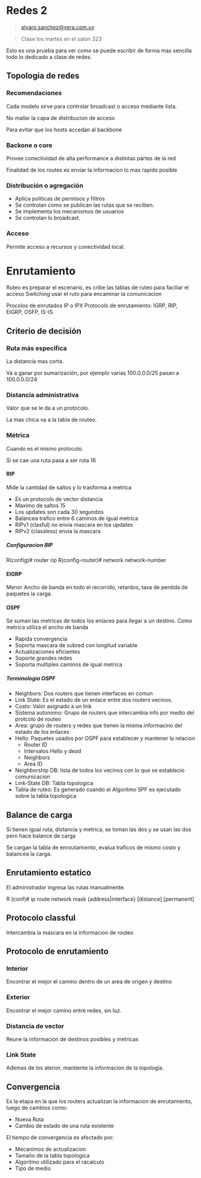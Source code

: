 # Redes 2

> alvaro.sanchez@vera.com.uy

> Clase los martes en el salón 323

Esto es una prueba para ver como se puede escribir de forma mas sencilla todo lo dedicado a clase de redes.

## Topologia de redes

### Recomendaciones

Cada modelo sirve para controlar broadcast o acceso mediante lista.

No mallar la capa de distribucion de acceso

Para evitar que los hosts accedan al backbone



### Backone o core

Provee conectividad de alta performance a distintas partes de la red

Finalidad de los routes es enviar la informacion lo mas rapido posible

### Distribución o agregación

- Aplica politicas de permisos y filtros
- Se controlan como se publican las rutas que se reciben.
- Se implementa los mecanismos de usuarios
- Se controlan lo broadcast.

### Acceso

Permite acceso a recursos y conectividad local.

# Enrutamiento

Ruteo es preparar el escenario, es cribe las tablas de ruteo para faciliar el acceso
Switching usar el ruto para encaminar la comunicacion

Procolos de enrutados IP o IPX
Protocolo de enrutamiento: IGRP, RIP, EIGRP, OSFP, IS-IS

## Criterio de decisión

### Ruta más especifica

La distancia mas corta.

Va a ganar por sumarización, por ejemplo varias 100.0.0.0/25 pasan a 100.0.0.0/24

### Distancia administrativa

Valor que se le da a un protocolo.

La mas chica va a la tabla de routeo.

### Métrica

Cuando es el mismo protocolo.

Si se cae una ruta pasa a ser ruta 16

#### RIP

Mide la cantidad de saltos y lo trasforma a metrica

- Es un protocolo de vector distancia
- Maximo de saltos 15
- Los updates son cada 30 segundos
- Balancea trafico entre 6 caminos de igual metrica
- RIPv1 (clasful) no envia mascara en los updates
- RIPv2 (classless) envia la mascara

##### Configuracion RIP

R(config)# router rip
R(config-router)# network network-number

#### EIGRP

Menor Ancho de banda en todo el recorrido, retardos, tasa de perdida de paquetes la carga.

#### OSPF

Se suman las metricas de todos los enlaces para llegar a un destino. Como metrica utiliza el ancho de banda

- Rapida convergencia
- Soporta mascara de subred con longitud variable
- Actualizaciones eficientes
- Soporte grandes redes
- Soporta multiples caminos de igual metrica

##### Terminologia OSPF

- Neighbors: Dos routers que tienen interfaces en comun
- Link State: Es el estado de un enlace entre dos routers vecinos. 
- Costo: Valor asignado a un link
- Sistema autonomo: Grupo de routers que intercambia info por medio del protcolo de routeo
- Area: grupo de routers y redes que tienen la misma informacino del estado de los enlaces
- Hello: Paquetes usados por OSPF para establecer y mantener la relacion
  - Router ID
  - Intervalos Hello y dead
  - Neighbors
  - Area ID
- Neighborship DB: lista de todos los vecinos con lo que se establecio comunicacion
- Link-State DB: Tabla topologica
- Tabla de ruteo: Es generado cuando el Algoritmo SPF es ejecutado sobre la tabla topologica

## Balance de carga

Si tienen igual ruta, distancia y metrica, se toman las dos y se usan las dos pero hace balance de carga

Se cargan la tabla de enroutamiento, evalua traficos de mismo costo y balancea la carga.

## Enrutamiento estatico

El administrador ingresa las rutas manualmente.

R (conf)# ip route network mask {address|interface} [distance] [permanent]

## Protocolo classful

Intercambia la mascara en la informacion de routeo

## Protocolo de enrutamiento

### Interior

Encontrar el mejor el camino dentro de un area de origen y destino

### Exterior

Encontrar el mejor camino entre redes, sin luz.

### Distancia de vector

Reune la informacion de destinos posibles y metricas

### Link State

Ademas de los aterior, mantiente la informacion de la topologia.

## Convergencia

Es la etapa en la que los routers actualizan la informacion de enrutamiento, luego de cambios como:

- Nueva Ruta
- Cambio de estado de una ruta existente

El tiempo de convergencia es afectado por:

- Mecanimos de actualizacion
- Tamaño de la tabla topologica
- Algoritmo utilizado para el racalculo
- Tipo de medio
